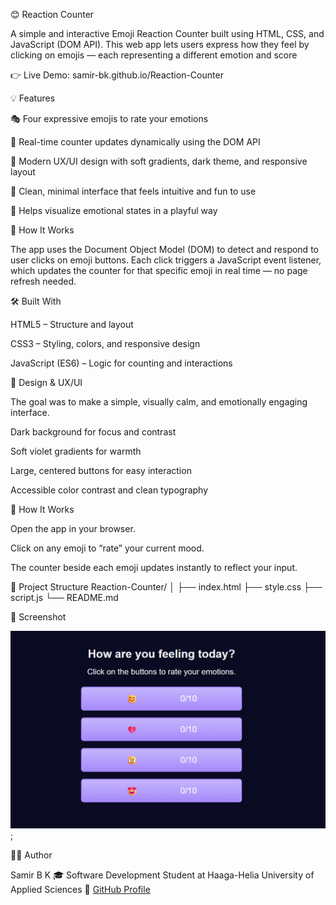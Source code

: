 😊 Reaction Counter

A simple and interactive Emoji Reaction Counter built using HTML, CSS, and JavaScript (DOM API).
This web app lets users express how they feel by clicking on emojis — each representing a different emotion and score

👉 Live Demo: samir-bk.github.io/Reaction-Counter

💡 Features

🎭 Four expressive emojis to rate your emotions

🔢 Real-time counter updates dynamically using the DOM API

🎨 Modern UX/UI design with soft gradients, dark theme, and responsive layout

🧠 Clean, minimal interface that feels intuitive and fun to use

💬 Helps visualize emotional states in a playful way

🧩 How It Works

The app uses the Document Object Model (DOM) to detect and respond to user clicks on emoji buttons.
Each click triggers a JavaScript event listener, which updates the counter for that specific emoji in real time — no page refresh needed.

🛠️ Built With

HTML5 – Structure and layout

CSS3 – Styling, colors, and responsive design

JavaScript (ES6) – Logic for counting and interactions

🎨 Design & UX/UI

The goal was to make a simple, visually calm, and emotionally engaging interface.

Dark background for focus and contrast

Soft violet gradients for warmth

Large, centered buttons for easy interaction

Accessible color contrast and clean typography

🚀 How It Works

Open the app in your browser.

Click on any emoji to “rate” your current mood.

The counter beside each emoji updates instantly to reflect your input.

🧩 Project Structure
Reaction-Counter/
│
├── index.html
├── style.css
├── script.js
└── README.md

🎨 Screenshot

![alt text](image.png);

🧑‍💻 Author

Samir B K
🎓 Software Development Student at Haaga-Helia University of Applied Sciences
💼 [GitHub Profile](https://github.com/Samir-BK)
